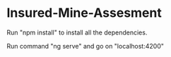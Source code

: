 # Insured-Mine-Assesment

Run "npm install" to install all the dependencies.

Run command "ng serve" and go on "localhost:4200"
